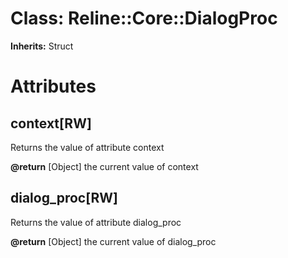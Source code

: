 # Class: Reline::Core::DialogProc
**Inherits:** Struct
    



# Attributes
## context[RW] [](#attribute-i-context)
Returns the value of attribute context

**@return** [Object] the current value of context

## dialog_proc[RW] [](#attribute-i-dialog_proc)
Returns the value of attribute dialog_proc

**@return** [Object] the current value of dialog_proc


